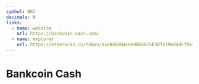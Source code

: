 ```yaml
---
symbol: BKC
decimals: 8
links:
  - name: website
    url: https://bankcoin-cash.com/
  - name: explorer
    url: https://etherscan.io/token/0xc88Be04c809856B75E3DfE19eB4dCf0a3B15317a
---
```


# Bankcoin Cash
